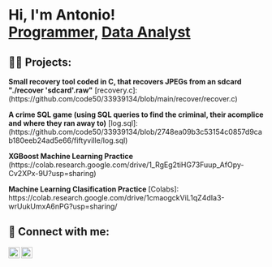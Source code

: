 <h1>Hi, I'm Antonio! <br/><a href="https://github.com/txnyz01">Programmer</a>, <a href="https://github.com/txnyz01">Data Analyst</a></h1>

<h2>👨‍💻 Projects:</h2>
<p><b> Small recovery tool coded in C, that recovers JPEGs from an sdcard "./recover 'sdcard'.raw"</b>
 [recovery.c]:(https://github.com/code50/33939134/blob/main/recover/recover.c)</p>

<p><b> A crime SQL game (using SQL queries to find the criminal, their acomplice and where they ran away to)</b>
 [log.sql]:(https://github.com/code50/33939134/blob/2748ea09b3c53154c0857d9cab180eeb24ad5e66/fiftyville/log.sql)</p>
 
<p><b> XGBoost Machine Learning Practice</b>
 (https://colab.research.google.com/drive/1_RgEg2tiHG73Fuup_AfOpy-Cv2XPx-9U?usp=sharing)</p>
 
<p><b> Machine Learning Clasification Practice </b>
  [Colabs]: https://colab.research.google.com/drive/1cmaogckViL1qZ4dIa3-wrUukUmxA6nPG?usp=sharing/ </p>

<h2> 🤳 Connect with me:</h2>

[<img align="left" alt="AV | LinkedIn" width="22px" src="https://cdn.jsdelivr.net/npm/simple-icons@v3/icons/linkedin.svg" />][linkedin]
[<img align="left" alt="AV | Instagram" width="22px" src="https://cdn.jsdelivr.net/npm/simple-icons@v3/icons/instagram.svg" />][instagram]

[instagram]: https://www.instagram.com/tyzv01/
[linkedin]: https://www.linkedin.com/in/antonio-velichkov-46b5a719a/

